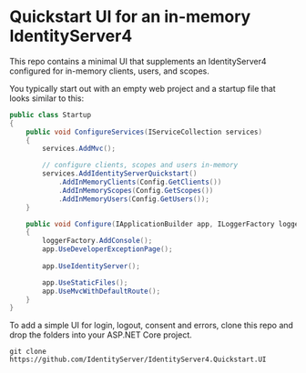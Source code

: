 # Quickstart UI for an in-memory IdentityServer4

This repo contains a minimal UI that supplements an IdentityServer4 configured for in-memory clients, users, and scopes.

You typically start out with an empty web project and a startup file that looks similar to this:

```csharp
public class Startup
{
    public void ConfigureServices(IServiceCollection services)
    {
        services.AddMvc();

        // configure clients, scopes and users in-memory
        services.AddIdentityServerQuickstart()
            .AddInMemoryClients(Config.GetClients())
            .AddInMemoryScopes(Config.GetScopes())
            .AddInMemoryUsers(Config.GetUsers());
    }

    public void Configure(IApplicationBuilder app, ILoggerFactory loggerFactory)
    {
        loggerFactory.AddConsole();
        app.UseDeveloperExceptionPage();
      
        app.UseIdentityServer();

        app.UseStaticFiles();
        app.UseMvcWithDefaultRoute();
    }
}
```

To add a simple UI for login, logout, consent and errors, clone this repo and drop the folders into your ASP.NET Core project.

`git clone https://github.com/IdentityServer/IdentityServer4.Quickstart.UI`
